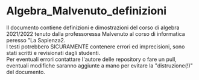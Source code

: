 # Algebra_Malvenuto_definizioni
Il documento contiene definizioni e dimostrazioni del corso di algebra 2021/2022 tenuto dalla professoressa Malvenuto al corso di informatica peresso "La Sapienza2.
\
I testi potrebbero SICURAMENTE contenere errori ed imprecisioni, sono stati scritti e revisionati dagli studenti.
\
Per eventuali errori contattare l'autore delle repository o fare un pull, eventuali modifiche saranno aggiunte a mano per evitare la "distruzione(!)" del documento.
